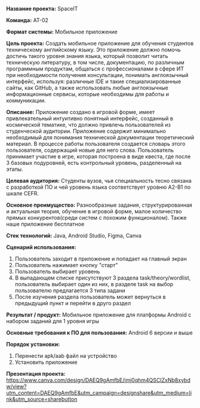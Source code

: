 __Название проекта:__ SpaceIT

__Команда:__ АТ-02

__Формат системы:__ Мобильное приложение

__Цель проекта:__
Создать мобильное приложение для обучения студентов техническому английскому языку. Это приложение должно помочь достичь такого уровня знания языка, который позволит читать техническую литературу, в том числе, документацию, по различным программным продуктам, общаться с профессионалами в сфере ИТ при необходимости получения консультации, понимать англоязычный интерфейс, используя: различные IDE и такие специализированные сайты, как GitHub, а также использовать любые англоязычные информационные сервисы, которые необходимы для работы и коммуникации. 

__Описание:__
Приложение создано в игровой форме, имеет привлекательный интуитивно понятный интерфейс, созданный в космической тематике, что должно привлечь пользователей из студенческой аудитории. Приложение содержит минимально необходимый для понимания технической документации теоретический материал. В процессе работы пользователя создается словарь этого пользователя, содержащий новые для него слова. Пользователь принимает участие в игре, которая построена в виде квеста, где после 3 базовых подуровней, есть контрольный уровень, разделенный на этапы.

__Целевая аудитория:__
Студенты вузов, чья специальность тесно связана с разработкой ПО и чей уровень языка соответствует уровню A2-B1 по шкале CEFR.

__Основное преимущество:__
Разнообразные задания, структурированная и актуальная теория, обучение в игровой форме, малое количество прямых конкурентов(среди систем с похожим функционалом). Также наше приложение бесплатное

__Стек технологий:__ Java, Android Studio, Figma, Canva

__Сценарий использования:__
1.	Пользователь заходит в приложение и попадает на главный экран
2.	Пользователь нажимает кнопку "старт"
3.	Пользователь выбирает уровень
4.	В выпадающем списке присутствуют 3 раздела task/theory/wordlist, пользователь выбирает один из них, в разделе task на выбор пользователю предлагается 3 типа задани
5.	После изучения раздела пользователь может вернуться в предыдущий пункт и перейти в друго раздел

__Результат / продукт:__
Мобильное приложение для платформы Android с набором заданий для 1 уровня игры

__Основные требования к ПО для пользования:__
Android 6 версии и выше

__Порядок установки:__
1.	Перенести apk/aab файл на устройство
2.	Установить приложение

__Презентация проекта:__
https://www.canva.com/design/DAEQ9gAmfbE/imj0qhm4QSCIZxNb8xybdw/view?utm_content=DAEQ9gAmfbE&utm_campaign=designshare&utm_medium=link&utm_source=sharebutton
